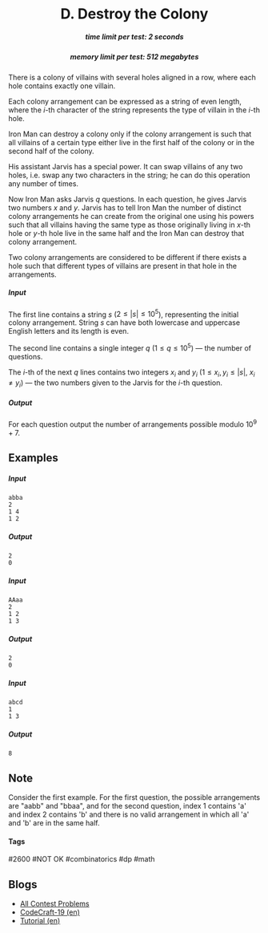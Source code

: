 <h1 style='text-align: center;'> D. Destroy the Colony</h1>

<h5 style='text-align: center;'>time limit per test: 2 seconds</h5>
<h5 style='text-align: center;'>memory limit per test: 512 megabytes</h5>

There is a colony of villains with several holes aligned in a row, where each hole contains exactly one villain.

Each colony arrangement can be expressed as a string of even length, where the $i$-th character of the string represents the type of villain in the $i$-th hole. 

Iron Man can destroy a colony only if the colony arrangement is such that all villains of a certain type either live in the first half of the colony or in the second half of the colony.

His assistant Jarvis has a special power. It can swap villains of any two holes, i.e. swap any two characters in the string; he can do this operation any number of times.

Now Iron Man asks Jarvis $q$ questions. In each question, he gives Jarvis two numbers $x$ and $y$. Jarvis has to tell Iron Man the number of distinct colony arrangements he can create from the original one using his powers such that all villains having the same type as those originally living in $x$-th hole or $y$-th hole live in the same half and the Iron Man can destroy that colony arrangement.

Two colony arrangements are considered to be different if there exists a hole such that different types of villains are present in that hole in the arrangements.

##### Input

The first line contains a string $s$ ($2 \le |s| \le 10^{5}$), representing the initial colony arrangement. String $s$ can have both lowercase and uppercase English letters and its length is even.

The second line contains a single integer $q$ ($1 \le q \le 10^{5}$) — the number of questions.

The $i$-th of the next $q$ lines contains two integers $x_i$ and $y_i$ ($1 \le x_i, y_i \le |s|$, $x_i \ne y_i$) — the two numbers given to the Jarvis for the $i$-th question.

##### Output

For each question output the number of arrangements possible modulo $10^9+7$.

## Examples

##### Input


```text
abba
2
1 4
1 2
```
##### Output


```text
2
0
```
##### Input


```text
AAaa
2
1 2
1 3
```
##### Output


```text
2
0
```
##### Input


```text
abcd
1
1 3
```
##### Output


```text
8
```
## Note

Consider the first example. For the first question, the possible arrangements are "aabb" and "bbaa", and for the second question, index $1$ contains 'a' and index $2$ contains 'b' and there is no valid arrangement in which all 'a' and 'b' are in the same half.



#### Tags 

#2600 #NOT OK #combinatorics #dp #math 

## Blogs
- [All Contest Problems](../CodeCraft-19_and_Codeforces_Round_537_(Div._2).md)
- [CodeCraft-19 (en)](../blogs/CodeCraft-19_(en).md)
- [Tutorial (en)](../blogs/Tutorial_(en).md)
